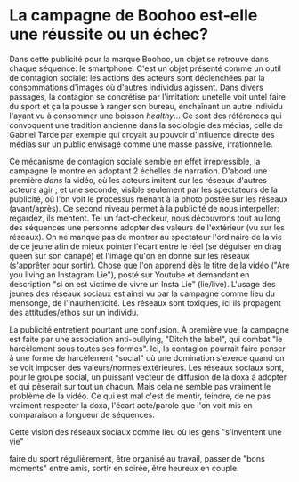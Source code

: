 # La campagne de Boohoo est-elle une réussite ou un échec?
Dans cette publicité pour la marque Boohoo, un objet se retrouve dans chaque séquence: le smartphone. C'est un objet présenté comme un outil de contagion sociale: les actions des acteurs sont déclenchées par la consommations d'images où d'autres individus agissent. Dans divers passages, la contagion se concrétise par l'imitation: unetelle voit untel faire du sport et ça la pousse à ranger son bureau, enchaînant un autre individu l'ayant vu à consommer une boisson *healthy*... Ce sont des références qui convoquent une tradition ancienne dans la sociologie des médias, celle de Gabriel Tarde par exemple qui croyait au pouvoir d'influence directe des médias sur un public envisagé comme une masse passive, irrationnelle.

Ce mécanisme de contagion sociale semble en effet irrépressible, la campagne le montre en adoptant 2 échelles de narration. D'abord une première *dans* la vidéo, où les acteurs imitent sur les réseaux d'autres acteurs agir ; et une seconde, visible seulement par les spectateurs de la publicité, où l'on voit le processus menant à la photo postée sur les réseaux (avant/après). Ce second niveau permet à la publicité de nous interpeller: regardez, ils mentent. Tel un fact-checkeur, nous découvrons tout au long des séquences une personne adopter des valeurs de l'extérieur (vu sur les réseaux). On ne manque pas de montrer au spectateur l'ordinaire de la vie de ce jeune afin de mieux pointer l'écart entre le réel (se déguiser en drag queen sur son canapé) et l'image qu'on en donne sur les réseaux (s'apprêter pour sortir). Chose que l'on apprend dès le titre de la vidéo ("Are you living an Instagram Lie"), posté sur Youtube et demandant en description "si on est victime de vivre un Insta Lie" (lie/live). L'usage des jeunes des réseaux sociaux est ainsi vu par la campagne comme lieu du mensonge, de l'inauthenticité. Les réseaux sont toxiques, ici ils propagent des attitudes/ethos sur un individu.

La publicité entretient pourtant une confusion. A première vue, la campagne est faite par une association anti-bullying, "Ditch the label", qui combat "le harcèlement sous toutes ses formes". Ici, la contagion pourrait faire penser à une forme de harcèlement "social" où une domination s'exerce quand on se voit imposer des valeurs/normes extérieures. Les réseaux sociaux sont, pour le groupe social, un puissant vecteur de diffusion de la doxa à adopter et qui pèserait sur tout un chacun. Mais cela ne semble pas vraiment le problème de la vidéo. Ce qui est mal c'est de mentir, feindre, de ne pas vraiment respecter la doxa, l'écart acte/parole que l'on voit mis en comparaison à longueur de séquences.

Cette vision des réseaux sociaux comme lieu où les gens "s'inventent une vie" 

faire du sport régulièrement, être organisé au travail, passer de "bons moments" entre amis, sortir en soirée, être heureux en couple. 


